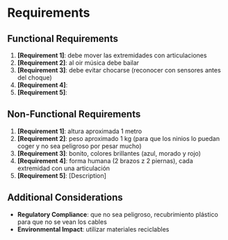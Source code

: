 # Requirements

## Functional Requirements
1. **[Requirement 1]**: debe mover las extremidades con articulaciones
2. **[Requirement 2]**: al oir música debe bailar
3. **[Requirement 3]**: debe evitar chocarse (reconocer con sensores antes del choque)
4. **[Requirement 4]**: 
5. **[Requirement 5]**: 

## Non-Functional Requirements
1. **[Requirement 1]**: altura aproximada 1 metro
2. **[Requirement 2]**: peso aproximado 1 kg (para que los ninios lo puedan coger y no sea peligroso por pesar mucho)
3. **[Requirement 3]**: bonito, colores brillantes (azul, morado y rojo)
4. **[Requirement 4]**: forma humana (2 brazos z 2 piernas), cada extremidad con una articulación
5. **[Requirement 5]**: [Description]

## Additional Considerations
- **Regulatory Compliance**: que no sea peligroso, recubrimiento plástico para que no se vean los cables
- **Environmental Impact**: utilizar materiales reciclables
